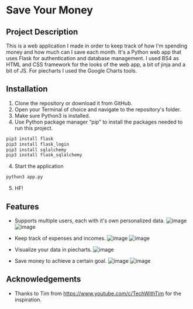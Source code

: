 # Save Your Money
## Project Description
This is a web application I made in order to keep track of how I'm spending money and how much can I save each month. It's a Python web app that uses Flask for authentication and database management. I used BS4 as HTML and CSS framework for the looks of the web app, a bit of jinja and a bit of JS. For piecharts I used the Google Charts tools.

## Installation
1. Clone the repository or download it from GitHub.
2. Open your Terminal of choice and navigate to the repository's folder.
3. Make sure Python3 is installed.
4. Use Python package manager “pip” to install the packages needed to run this project.
```markdown
pip3 install flask
pip3 install flask_login
pip3 install sqlalchemy
pip3 install flask_sqlalchemy
```
4. Start the application 
```markdown
python3 app.py
```
5. HF!


## Features
- Supports multiple users, each with it's own personalized data.
![image](https://user-images.githubusercontent.com/59118744/192340301-9779b863-c360-488f-952f-cb862d1ba434.png)
![image](https://user-images.githubusercontent.com/59118744/192343199-7dc4234c-8c09-4292-8902-6cf45e6d5b21.png)

- Keep track of expenses and incomes.
![image](https://github.com/frontman404/save-your-money/assets/59118744/e46046e1-3d0c-4219-a3b8-c0622046fe28")
![image](https://user-images.githubusercontent.com/59118744/192342214-bfea8db9-fbc8-4394-b0f3-643e44d74fd9.png)

- Visualize your data in piecharts.
![image](https://github.com/frontman404/save-your-money/assets/59118744/6e1e76b2-5673-49a7-8c3e-e5e4981a5647")

- Save money to achieve a certain goal.
![image](https://user-images.githubusercontent.com/59118744/192343064-cfcbcdb4-5d50-470d-b670-f94bc8ffd502.png)
![image](https://user-images.githubusercontent.com/59118744/192343412-c7b84875-24a8-4d3c-b6e3-4cebbb391c81.png)

## Acknowledgements
- Thanks to Tim from https://www.youtube.com/c/TechWithTim for the inspiration.
